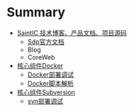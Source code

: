 # Summary

* [SaintIC 技术博客、产品文档、项目源码](README.md)
   * [Sdp官方文档](docs/all.md)
   * Blog
   * CoreWeb
* [核心组件Docker](docker/docker.md)
   * [Docker部署调试](docker/docker_Manual.md)
   * [Docker脚本解析](docker/docker_autoscript.md)
* [核心组件Subversion](svn/subversion.md)
   * [svn部署调试](svn/svnbu_Manual.md)

